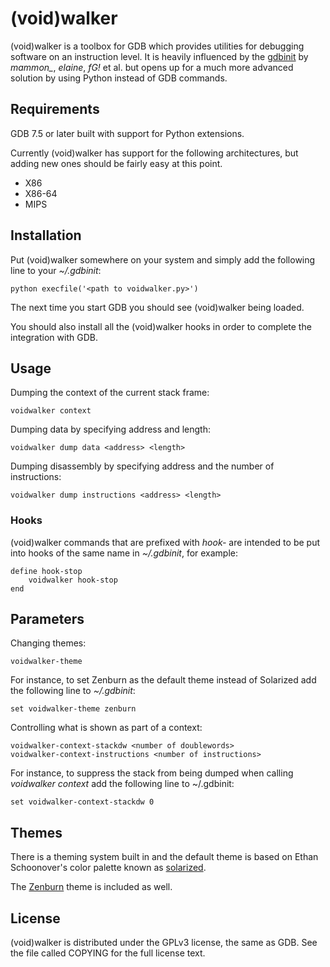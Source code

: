 # (void)walker

(void)walker is a toolbox for GDB which provides utilities for debugging
software on an instruction level. It is heavily influenced by the
[gdbinit](https://github.com/gdbinit/Gdbinit) by  *mammon_*, *elaine*, *fG!*
et al. but opens up for a much more advanced solution by using Python instead
of GDB commands.


## Requirements

GDB 7.5 or later built with support for Python extensions.

Currently (void)walker has support for the following architectures, but adding
new ones should be fairly easy at this point.

 * X86
 * X86-64
 * MIPS


## Installation

Put (void)walker somewhere on your system and simply add the following line to
your *~/.gdbinit*:

    python execfile('<path to voidwalker.py>')

The next time you start GDB you should see (void)walker being loaded.

You should also install all the (void)walker hooks in order to complete the
integration with GDB.


## Usage

Dumping the context of the current stack frame:

    voidwalker context

Dumping data by specifying address and length:

    voidwalker dump data <address> <length>

Dumping disassembly by specifying address and the number of instructions:

    voidwalker dump instructions <address> <length>


### Hooks

(void)walker commands that are prefixed with *hook-* are intended to be put
into hooks of the same name in *~/.gdbinit*, for example:

    define hook-stop
        voidwalker hook-stop
    end


## Parameters

Changing themes:

    voidwalker-theme

For instance, to set Zenburn as the default theme instead of Solarized add the
following line to *~/.gdbinit*:

    set voidwalker-theme zenburn

Controlling what is shown as part of a context:

    voidwalker-context-stackdw <number of doublewords>
    voidwalker-context-instructions <number of instructions>

For instance, to suppress the stack from being dumped when calling *voidwalker
context* add the following line to ~/.gdbinit:

    set voidwalker-context-stackdw 0


## Themes

There is a theming system built in and the default theme is based on
Ethan Schoonover's color palette known as
[solarized](http://ethanschoonover.com/solarized).

The [Zenburn](http://slinky.imukuppi.org/zenburnpage/) theme is included as
well.


## License

(void)walker is distributed under the GPLv3 license, the same as GDB. See the
file called COPYING for the full license text.
